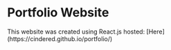 <h1 align="left">
   Portfolio Website
</h1>
<p align="left">
   This website was created using React.js hosted: [Here](https://cindered.github.io/portfolio/)
   <br>
</p>
